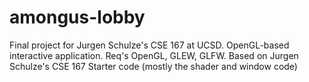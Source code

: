 # amongus-lobby
Final project for Jurgen Schulze's CSE 167 at UCSD.  OpenGL-based interactive application.  Req's OpenGL, GLEW, GLFW.  Based on Jurgen Schulze's CSE 167 Starter code (mostly the shader and window code)

